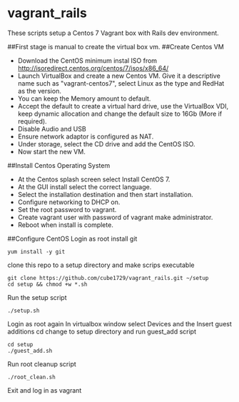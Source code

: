 # vagrant_rails
These scripts setup a Centos 7 Vagrant box with Rails dev environment.

##First stage is manual to create the virtual box vm.
##Create Centos VM
- Download the CentOS minimum instal ISO from http://isoredirect.centos.org/centos/7/isos/x86_64/
- Launch VirtualBox and create a new Centos VM. Give it a descriptive name such as "vagrant-centos7", select Linux as the type and RedHat as the version.
- You can keep the Memory amount to default.
- Accept the default to create a virtual hard drive, use the VirtualBox VDI, keep dynamic allocation and change the default size to 16Gb (More if required).
- Disable Audio and USB
- Ensure network adaptor is configured as NAT.
- Under storage, select the CD drive and add the CentOS ISO.
- Now start the new VM.

##Install Centos Operating System
- At the Centos splash screen select Install CentOS 7.
- At the GUI install select the correct language.
- Select the installation destination and then start installation.
- Configure networking to DHCP on.
- Set the root password to vagrant.
- Create vagrant user with password of vagrant make administrator.
- Reboot when install is complete.

##Configure CentOS
Login as root
install git

    yum install -y git

clone this repo to a setup directory and make scrips executable

    git clone https://github.com/cube1729/vagrant_rails.git ~/setup
    cd setup && chmod +w *.sh

Run the setup script

    ./setup.sh
    
Login as root again
In virtualbox window select Devices and the Insert guest additions cd
change to setup directory and run guest_add script

    cd setup
    ./guest_add.sh
    
Run root cleanup script

    ./root_clean.sh

Exit and log in as vagrant




